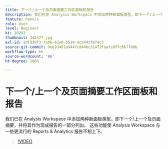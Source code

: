 ```yaml
---
title: 下一个/上一个及页面摘要工作区面板和报告
description: 我们已在 Analysis Workspace 中添加两种新面板类型，即下一个/上一个及页面摘要，并将其作为现成报告的一部分列出。这些功能……（请用 60 到 160 个字符描述）
feature: Panels
role: User
level: Beginner
kt: 10293
thumbnail: 342477.jpg
exl-id: 1dfd39f3-7a96-42e0-b510-4c2443f074c3
source-git-commit: 9ee93461a944fc844bc314f2faafc0ffc6b77b8b
workflow-type: ht
source-wordcount: '86'
ht-degree: 100%

---
```


# 下一个/上一个及页面摘要工作区面板和报告

我们已在 Analysis Workspace 中添加两种新面板类型，即下一个/上一个及页面摘要，并将其作为现成报告的一部分列出。 这些功能使 Analysis Workspace 与一些更流行的 Reports &amp; Analytics 报告不相上下。

>[!VIDEO](https://video.tv.adobe.com/v/342477/?quality=12&learn=on)
